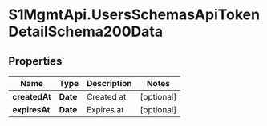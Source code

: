 # S1MgmtApi.UsersSchemasApiTokenDetailSchema200Data

## Properties
Name | Type | Description | Notes
------------ | ------------- | ------------- | -------------
**createdAt** | **Date** | Created at | [optional] 
**expiresAt** | **Date** | Expires at | [optional] 


